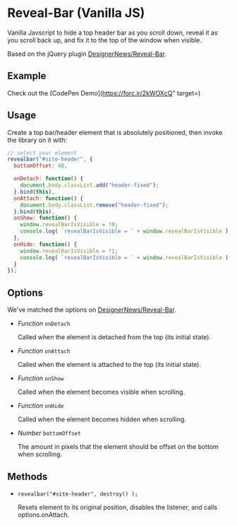 # Reveal-Bar (Vanilla JS)

Vanilla Javscript to hide a top header bar as you scroll down, reveal it as you scroll back up, and fix it to the top of the window when visible.

Based on the jQuery plugin [DesignerNews/Reveal-Bar](https://github.com/DesignerNews/Reveal-Bar).



## Example

Check out the [CodePen Demo](https://forc.ir/2kWOXcQ" target=)

## Usage

Create a top bar/header element that is absolutely positioned, then invoke the library on it with:

```Javascript
// select your element
revealbar("#site-header", {
  bottomOffset: 40,

  onDetach: function() {
    document.body.classList.add("header-fixed");
  }.bind(this),
  onAttach: function() {
    document.body.classList.remove("header-fixed");
  }.bind(this),
  onShow: function() {
    window.revealBarIsVisible = !0;
    console.log( `revealBarIsVisible = ` + window.revealBarIsVisible );
  },
  onHide: function() {
    window.revealBarIsVisible = !1;
    console.log( `revealBarIsVisible = ` + window.revealBarIsVisible );
  }
});
```

## Options

We've matched the options on [DesignerNews/Reveal-Bar](https://github.com/DesignerNews/Reveal-Bar).

* _Function_ `onDetach`

    Called when the element is detached from the top (its initial state).

* _Function_ `onAttach`

    Called when the element is attached to the top (its initial state).

* _Function_ `onShow`

    Called when the element becomes visible when scrolling.

* _Function_ `onHide`

    Called when the element becomes hidden when scrolling.

* _Number_ `bottomOffset`

    The amount in pixels that the element should be offset on the bottom when scrolling.

## Methods

* `revealbar("#site-header", destroy() );`

    Resets element to its original position, disables the listener, and calls options.onAttach.
